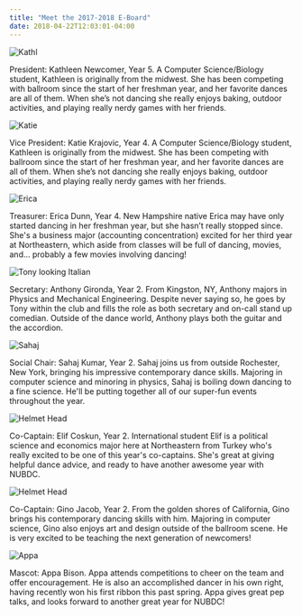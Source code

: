 ```yaml
---
title: "Meet the 2017-2018 E-Board"
date: 2018-04-22T12:03:01-04:00
---
```


<div class="e-board-container">
    <img src="/e-board-img/kathl.jpg" alt="Kathl" title="Kathl" class="e-board-content" />
    <p class="e-board-content">
President: Kathleen Newcomer, Year 5. A Computer Science/Biology student,
Kathleen is originally from the midwest. She has been competing with ballroom
since the start of her freshman year, and her favorite dances are all of them.
When she’s not dancing she really enjoys baking, outdoor activities, and playing
really nerdy games with her friends.
    </p>
</div>

<div class="e-board-container">
    <img src="/e-board-img/katie.jpg" alt="Katie" title="Katie" class="e-board-content" />
    <p class="e-board-content">
Vice President: Katie Krajovic, Year 4. A Computer Science/Biology student,
Kathleen is originally from the midwest. She has been competing with ballroom
since the start of her freshman year, and her favorite dances are all of them.
When she’s not dancing she really enjoys baking, outdoor activities, and playing
really nerdy games with her friends.
    </p>
</div>

<div class="e-board-container">
    <img src="/e-board-img/erica.jpg" alt="Erica" title="Erica" class="e-board-content" />
    <p class="e-board-content">
Treasurer: Erica Dunn, Year 4. New Hampshire native Erica may have only started
dancing in her freshman year, but she hasn’t really stopped since. She's a
business major (accounting concentration) excited for her third year at
Northeastern, which aside from classes will be full of dancing, movies, and...
probably a few movies involving dancing!
    </p>
</div>

<div class="e-board-container">
    <img src="/e-board-img/tony.jpg" alt="Tony looking Italian" title="Tony looking Italian" class="e-board-content" />
    <p class="e-board-content">
Secretary: Anthony Gironda, Year 2. From Kingston, NY, Anthony majors in
Physics and Mechanical Engineering. Despite never saying so, he goes by Tony
within the club and fills the role as both secretary and on-call stand up
comedian. Outside of the dance world, Anthony plays both the guitar and the
accordion.
    </p>
</div>

<div class="e-board-container">
    <img src="/e-board-img/sahaj.jpg" alt="Sahaj" title="Sahaj" class="e-board-content" />
    <p class="e-board-content">
Social Chair: Sahaj Kumar, Year 2. Sahaj joins us from outside Rochester, New
York, bringing his impressive contemporary dance skills. Majoring in computer
science and minoring in physics, Sahaj is boiling down dancing to a fine
science. He'll be putting together all of our super-fun events throughout the
year.
    </p>
</div>

<div class="e-board-container">
    <img src="/e-board-img/gino-elif.jpg" alt="Helmet Head" title="Helmet Head" class="e-board-content" />
    <p class="e-board-content">
Co-Captain: Elif Coskun, Year 2. International student Elif is a political
science and economics major here at Northeastern from Turkey who's really
excited to be one of this year's co-captains. She's great at giving helpful
dance advice, and ready to have another awesome year with NUBDC.
    </p>
</div>
<div class="e-board-container">
    <img src="/e-board-img/gino-elif.jpg" alt="Helmet Head" title="Helmet Head" class="e-board-content" />
    <p class="e-board-content">
Co-Captain: Gino Jacob, Year 2. From the golden shores of California, Gino
brings his contemporary dancing skills with him. Majoring in computer science,
Gino also enjoys art and design outside of the ballroom scene. He is very
excited to be teaching the next generation of newcomers!
    </p>
</div>

<div class="e-board-container">
    <img src="/e-board-img/appa.jpg" alt="Appa" title="Appa" class="e-board-content" />
    <p class="e-board-content">
Mascot: Appa Bison. Appa attends competitions to cheer on the team and offer
encouragement. He is also an accomplished dancer in his own right, having
recently won his first ribbon this past spring. Appa gives great pep talks, and
looks forward to another great year for NUBDC!
    </p>
</div>
